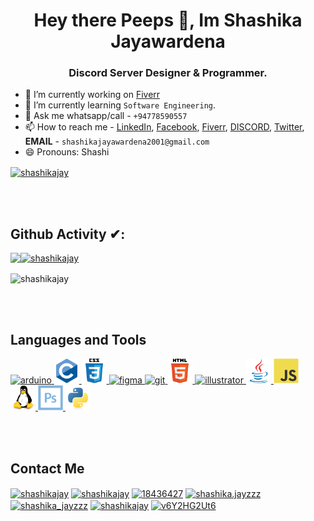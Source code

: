 <h1 align="center">Hey there Peeps 👋, Im Shashika Jayawardena</h1>
<h3 align="center">Discord Server Designer & Programmer.</h3>


- 🔭 I’m currently working on [Fiverr](https://www.fiverr.com/shashikajay?public_mode=true)
- 🌱 I’m currently learning `Software Engineering`.
- 💬 Ask me whatsapp/call - `+94778590557`
- 📫 How to reach me - [LinkedIn](https://www.linkedin.com/in/shashikajay/),  [Facebook](fb.com/shashika.jayzzz), [Fiverr](https://www.fiverr.com/shashikajay?public_mode=true), [DISCORD](https://discord.gg/v6Y2HG2Ut6), [Twitter](https://twitter.com/Shashikajay),  **EMAIL** - `shashikajayawardena2001@gmail.com`
- 😄 Pronouns: Shashi
<p align="left">
<a href="https://twitter.com/shashikajay" target="blank"><img align="center" src="https://raw.githubusercontent.com/rahuldkjain/github-profile-readme-generator/master/src/images/icons/Social/twitter.svg" alt="shashikajay" height="30" width="40" /></a>
</p>
<br>
<br>

## Github Activity ✔:

<a href="https://github.com/shashikajay">
  <img align="left" src="https://github-readme-stats.vercel.app/api/top-langs/?username=shashikajay&theme=tokyonight" />
  </a>
  
<p align="left"> <a href="https://github.com/ryo-ma/github-profile-trophy"><img src="https://github-profile-trophy.vercel.app/?username=shashikajay&theme=tokyonight" alt="shashikajay" /></a> </p>
  
<p><img align="center" src="https://github-readme-streak-stats.herokuapp.com/?user=shashikajay&theme=tokyonight" alt="shashikajay" /></p>
<br>
<br>

## Languages and Tools
<p align="left"> <a href="https://www.arduino.cc/" target="_blank" rel="noreferrer"> <img src="https://cdn.worldvectorlogo.com/logos/arduino-1.svg" alt="arduino" width="40" height="40"/> </a> <a href="https://www.cprogramming.com/" target="_blank" rel="noreferrer"> <img src="https://raw.githubusercontent.com/devicons/devicon/master/icons/c/c-original.svg" alt="c" width="40" height="40"/> </a> <a href="https://www.w3schools.com/css/" target="_blank" rel="noreferrer"> <img src="https://raw.githubusercontent.com/devicons/devicon/master/icons/css3/css3-original-wordmark.svg" alt="css3" width="40" height="40"/> </a> <a href="https://www.figma.com/" target="_blank" rel="noreferrer"> <img src="https://www.vectorlogo.zone/logos/figma/figma-icon.svg" alt="figma" width="40" height="40"/> </a> <a href="https://git-scm.com/" target="_blank" rel="noreferrer"> <img src="https://www.vectorlogo.zone/logos/git-scm/git-scm-icon.svg" alt="git" width="40" height="40"/> </a> <a href="https://www.w3.org/html/" target="_blank" rel="noreferrer"> <img src="https://raw.githubusercontent.com/devicons/devicon/master/icons/html5/html5-original-wordmark.svg" alt="html5" width="40" height="40"/> </a> <a href="https://www.adobe.com/in/products/illustrator.html" target="_blank" rel="noreferrer"> <img src="https://www.vectorlogo.zone/logos/adobe_illustrator/adobe_illustrator-icon.svg" alt="illustrator" width="40" height="40"/> </a> <a href="https://www.java.com" target="_blank" rel="noreferrer"> <img src="https://raw.githubusercontent.com/devicons/devicon/master/icons/java/java-original.svg" alt="java" width="40" height="40"/> </a> <a href="https://developer.mozilla.org/en-US/docs/Web/JavaScript" target="_blank" rel="noreferrer"> <img src="https://raw.githubusercontent.com/devicons/devicon/master/icons/javascript/javascript-original.svg" alt="javascript" width="40" height="40"/> </a> <a href="https://www.linux.org/" target="_blank" rel="noreferrer"> <img src="https://raw.githubusercontent.com/devicons/devicon/master/icons/linux/linux-original.svg" alt="linux" width="40" height="40"/> </a> <a href="https://www.photoshop.com/en" target="_blank" rel="noreferrer"> <img src="https://raw.githubusercontent.com/devicons/devicon/master/icons/photoshop/photoshop-line.svg" alt="photoshop" width="40" height="40"/> </a> <a href="https://www.python.org" target="_blank" rel="noreferrer"> <img src="https://raw.githubusercontent.com/devicons/devicon/master/icons/python/python-original.svg" alt="python" width="40" height="40"/> </a> </p>
<br>
<br>

## Contact Me
<p align="left">
<a href="https://twitter.com/shashikajay" target="blank"><img align="center" src="https://raw.githubusercontent.com/rahuldkjain/github-profile-readme-generator/master/src/images/icons/Social/twitter.svg" alt="shashikajay" height="30" width="40" /></a>
<a href="https://linkedin.com/in/shashikajay" target="blank"><img align="center" src="https://raw.githubusercontent.com/rahuldkjain/github-profile-readme-generator/master/src/images/icons/Social/linked-in-alt.svg" alt="shashikajay" height="30" width="40" /></a>
<a href="https://stackoverflow.com/users/18436427" target="blank"><img align="center" src="https://raw.githubusercontent.com/rahuldkjain/github-profile-readme-generator/master/src/images/icons/Social/stack-overflow.svg" alt="18436427" height="30" width="40" /></a>
<a href="https://fb.com/shashika.jayzzz" target="blank"><img align="center" src="https://raw.githubusercontent.com/rahuldkjain/github-profile-readme-generator/master/src/images/icons/Social/facebook.svg" alt="shashika.jayzzz" height="30" width="40" /></a>
<a href="https://instagram.com/shashika_jayzzz" target="blank"><img align="center" src="https://raw.githubusercontent.com/rahuldkjain/github-profile-readme-generator/master/src/images/icons/Social/instagram.svg" alt="shashika_jayzzz" height="30" width="40" /></a>
<a href="https://www.hackerrank.com/shashikajay" target="blank"><img align="center" src="https://raw.githubusercontent.com/rahuldkjain/github-profile-readme-generator/master/src/images/icons/Social/hackerrank.svg" alt="shashikajay" height="30" width="40" /></a>
<a href="https://discord.gg/v6Y2HG2Ut6" target="blank"><img align="center" src="https://raw.githubusercontent.com/rahuldkjain/github-profile-readme-generator/master/src/images/icons/Social/discord.svg" alt="v6Y2HG2Ut6" height="30" width="40" /></a>
</p>
